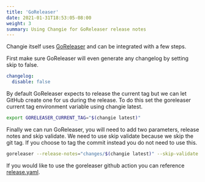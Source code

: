 ```yaml
---
title: 'GoReleaser'
date: 2021-01-31T18:53:05-08:00
weight: 3
summary: Using Changie for GoReleaser release notes
---
```


Changie itself uses [GoReleaser](https://goreleaser.com) and can be integrated
with a few steps.

First make sure GoReleaser will even generate any changelog by setting skip to false.

```yaml
changelog:
  disable: false
```

By default GoReleaser expects to release the current tag but we can let GitHub
create one for us during the release.
To do this set the goreleaser current tag environment variable using changie latest.

```bash
export GORELEASER_CURRENT_TAG="$(changie latest)"
```

Finally we can run GoReleaser, you will need to add two parameters, release notes and skip validate.
We need to use skip validate because we skip the git tag.
If you choose to tag the commit instead you do not need to use this.

```bash
goreleaser --release-notes="changes/$(changie latest)" --skip-validate
```

If you would like to use the goreleaser github action you can reference [release.yaml](https://github.com/miniscruff/changie/blob/main/.github/workflows/release.yml).
